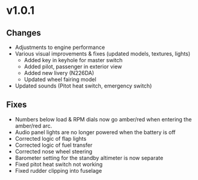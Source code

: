 # v1.0.1

## Changes
- Adjustments to engine performance
- Various visual improvements & fixes (updated models, textures, lights)
  - Added key in keyhole for master switch
  - Added pilot, passenger in exterior view
  - Added new livery (N226DA)
  - Updated wheel fairing model
- Updated sounds (Pitot heat switch, emergency switch)

## Fixes
- Numbers below load & RPM dials now go amber/red when entering the amber/red arc.
- Audio panel lights are no longer powered when the battery is off
- Corrected logic of flap lights
- Corrected logic of fuel transfer
- Corrected nose wheel steering
- Barometer setting for the standby altimeter is now separate
- Fixed pitot heat switch not working
- Fixed rudder clipping into fuselage